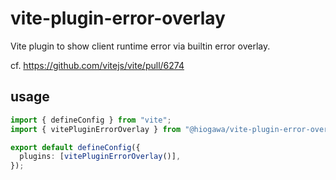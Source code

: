 # vite-plugin-error-overlay

Vite plugin to show client runtime error via builtin error overlay.

cf. https://github.com/vitejs/vite/pull/6274

## usage

```ts
import { defineConfig } from "vite";
import { vitePluginErrorOverlay } from "@hiogawa/vite-plugin-error-overlay";

export default defineConfig({
  plugins: [vitePluginErrorOverlay()],
});
```
